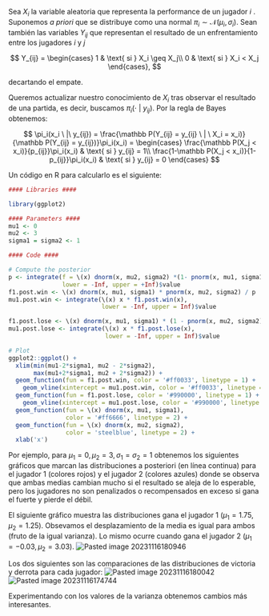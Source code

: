Sea $X_i$ la variable aleatoria que representa la performance de un jugador $i$ . Suponemos *a priori* que se distribuye como una normal $\pi_i \sim \mathcal N(\mu_i, \sigma_i)$. Sean también las variables $Y_{ij}$ que representan el resultado de un enfrentamiento entre los jugadores $i$ y $j$

$$
Y_{ij} = \begin{cases}
1 & \text{ si } X_i \geq X_j\\
0 & \text{ si } X_i < X_j
\end{cases},
$$

decartando el empate.

Queremos actualizar nuestro conocimiento de $X_i$ tras observar el resultado de una partida, es decir, buscamos $\pi_i(\cdot\ |\ y_{ij})$. Por la regla de Bayes obtenemos:

$$
\pi_i(x_i \ |\ y_{ij}) = \frac{\mathbb P(Y_{ij} = y_{ij} \ | \ X_i = x_i)}{\mathbb P(Y_{ij} = y_{ij})}\pi_i(x_i) = \begin{cases}
\frac{\mathbb P(X_j < x_i)}{p_{ij}}\pi_i(x_i) & \text{ si } y_{ij} = 1\\
\frac{1-\mathbb P(X_j < x_i)}{1-p_{ij}}\pi_i(x_i) & \text{ si } y_{ij} = 0
\end{cases}
$$

Un código en R para calcularlo es el siguiente:

```r
#### Libraries ####

library(ggplot2)

#### Parameters ####
mu1 <- 0
mu2 <- 3
sigma1 = sigma2 <- 1

#### Code ####

# Compute the posterior
p <- integrate(f = \(x) dnorm(x, mu2, sigma2) *(1- pnorm(x, mu1, sigma1)),
               lower = -Inf, upper = +Inf)$value
f1.post.win <- \(x) dnorm(x, mu1, sigma1) * pnorm(x, mu2, sigma2) / p
mu1.post.win <- integrate(\(x) x * f1.post.win(x), 
                          lower = -Inf, upper = Inf)$value

f1.post.lose <- \(x) dnorm(x, mu1, sigma1) * (1 - pnorm(x, mu2, sigma2) )/(1-p)
mu1.post.lose <- integrate(\(x) x * f1.post.lose(x),
                           lower = -Inf, upper = Inf)$value

# Plot  
ggplot2::ggplot() + 
  xlim(min(mu1-2*sigma1, mu2 - 2*sigma2),
       max(mu1+2*sigma1, mu2 + 2*sigma2)) + 
  geom_function(fun = f1.post.win, color = '#ff0033', linetype = 1) + 
    geom_vline(xintercept = mu1.post.win, color = '#ff0033', linetype = 3) +
  geom_function(fun = f1.post.lose, color = '#990000', linetype = 1) + 
    geom_vline(xintercept = mu1.post.lose, color = '#990000', linetype = 3) +
  geom_function(fun = \(x) dnorm(x, mu1, sigma1), 
                color = '#ff6666', linetype = 2) +
  geom_function(fun = \(x) dnorm(x, mu2, sigma2), 
                color = 'steelblue', linetype = 2) +
  xlab('x')
```

Por ejemplo, para $\mu_1 = 0, \mu_2 = 3, \sigma_1 = \sigma_2 = 1$ obtenemos los siguientes gráficos que marcan las distribuciones a posteriori (en línea continua) para el jugador 1 (colores rojos) y el jugador 2 (colores azules) donde se observa que ambas medias cambian mucho si el resultado se aleja de lo esperable, pero los jugadores no son penalizados o recompensados en exceso si gana el fuerte y pierde el débil.

El siguiente gráfico muestra las distribuciones gana el jugador 1 ($\mu_1 = 1.75, \mu_2 = 1.25$). Obsevamos el desplazamiento de la media es igual para ambos (fruto de la igual varianza). Lo mismo ocurre cuando gana el jugador 2  ($\mu_1 = -0.03, \mu_2 = 3.03$).
![Pasted image 20231116180946](https://github.com/mserranomartin/bayes_elo/assets/63246434/fb66ecb7-972a-45de-b9cd-c2f2d99b2e44)


Los dos siguientes son las comparaciones de las distribuciones de victoria y derrota para cada jugador:
![Pasted image 20231116180042](https://github.com/mserranomartin/bayes_elo/assets/63246434/83e94ec2-47cb-40c1-9182-14a3deb9b178)
![Pasted image 20231116174744](https://github.com/mserranomartin/bayes_elo/assets/63246434/622a506c-67b9-4b06-94c4-b957ae330091)

Experimentando con los valores de la varianza obtenemos cambios más interesantes.
